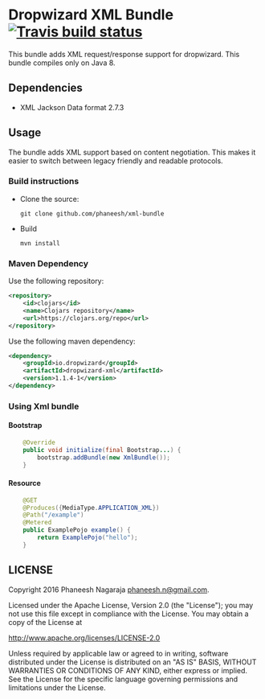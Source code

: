 # Dropwizard XML Bundle [![Travis build status](https://travis-ci.org/phaneesh/xml-bundle.svg?branch=master)](https://travis-ci.org/phaneesh/xml-bundle)

This bundle adds XML request/response support for dropwizard.
This bundle compiles only on Java 8.
 
## Dependencies
* XML Jackson Data format 2.7.3  

## Usage
The bundle adds XML support based on content negotiation. This makes it easier to switch between legacy friendly and readable protocols. 
 
### Build instructions
  - Clone the source:

        git clone github.com/phaneesh/xml-bundle

  - Build

        mvn install

### Maven Dependency
Use the following repository:
```xml
<repository>
    <id>clojars</id>
    <name>Clojars repository</name>
    <url>https://clojars.org/repo</url>
</repository>
```
Use the following maven dependency:
```xml
<dependency>
    <groupId>io.dropwizard</groupId>
    <artifactId>dropwizard-xml</artifactId>
    <version>1.1.4-1</version>
</dependency>
```

### Using Xml bundle

#### Bootstrap
```java
    @Override
    public void initialize(final Bootstrap...) {
        bootstrap.addBundle(new XmlBundle());
    }
```

#### Resource
```java
    @GET
    @Produces({MediaType.APPLICATION_XML})
    @Path("/example")
    @Metered
    public ExamplePojo example() {
        return ExamplePojo("hello");
    }
```


LICENSE
-------

Copyright 2016 Phaneesh Nagaraja <phaneesh.n@gmail.com>.

Licensed under the Apache License, Version 2.0 (the "License");
you may not use this file except in compliance with the License.
You may obtain a copy of the License at

http://www.apache.org/licenses/LICENSE-2.0

Unless required by applicable law or agreed to in writing, software
distributed under the License is distributed on an "AS IS" BASIS,
WITHOUT WARRANTIES OR CONDITIONS OF ANY KIND, either express or implied.
See the License for the specific language governing permissions and
limitations under the License.